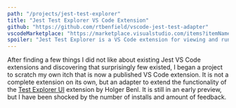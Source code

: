 ```yaml
---
path: "/projects/jest-test-explorer"
title: "Jest Test Explorer VS Code Extension"
github: "https://github.com/rtbenfield/vscode-jest-test-adapter"
vscodeMarketplace: "https://marketplace.visualstudio.com/items?itemName=rtbenfield.vscode-jest-test-adapter"
spoiler: "Jest Test Explorer is a VS Code extension for viewing and running Jest tests from the VS Code sidebar. It's still in an early version with bugs, missing features, and limitations, but it is an ongoing project."
---
```


After finding a few things I did not like about existing Jest VS Code extensions and discovering that surprisingly few existed,
I began a project to scratch my own itch that is now a published VS Code extension.
It is not a complete extension on its own, but an adapter to extend the functionality of the
[Test Explorer UI](https://marketplace.visualstudio.com/items?itemName=hbenl.vscode-test-explorer) extension by Holger Benl.
It is still in an early preview, but I have been shocked by the number of installs and amount of feedback.